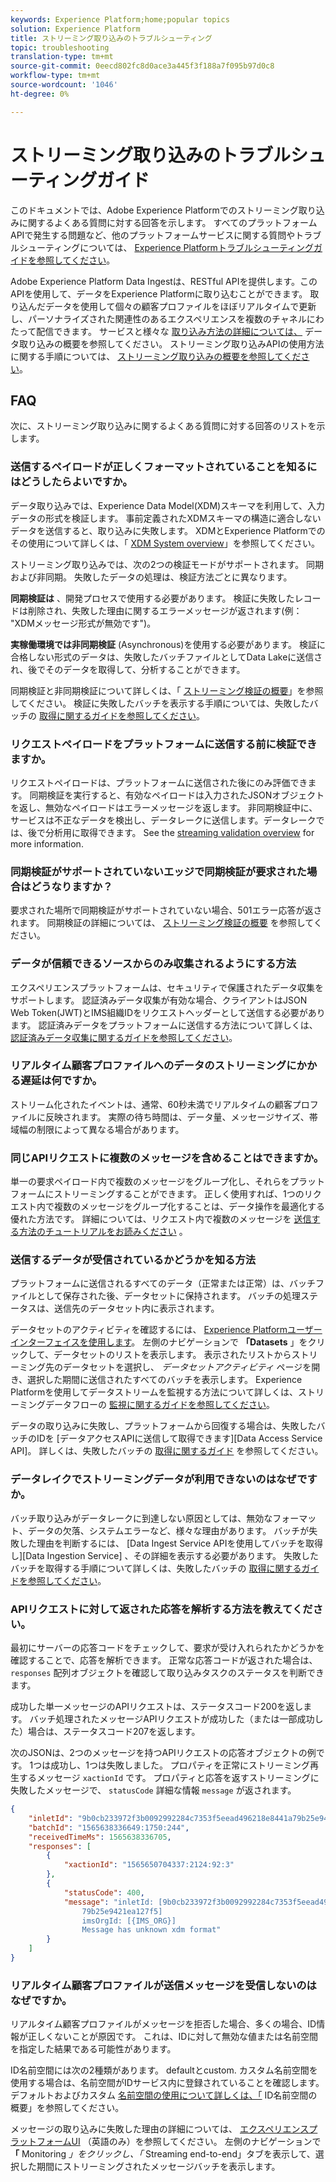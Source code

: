 ```yaml
---
keywords: Experience Platform;home;popular topics
solution: Experience Platform
title: ストリーミング取り込みのトラブルシューティング
topic: troubleshooting
translation-type: tm+mt
source-git-commit: 0eecd802fc8d0ace3a445f3f188a7f095b97d0c8
workflow-type: tm+mt
source-wordcount: '1046'
ht-degree: 0%

---
```



# ストリーミング取り込みのトラブルシューティングガイド

このドキュメントでは、Adobe Experience Platformでのストリーミング取り込みに関するよくある質問に対する回答を示します。 すべてのプラットフォームAPIで発生する問題など、他のプラットフォームサービスに関する質問やトラブルシューティングについては、 [Experience Platformトラブルシューティングガイドを参照してください](../../landing/troubleshooting.md)。

Adobe Experience Platform Data Ingestは、RESTful APIを提供します。このAPIを使用して、データをExperience Platformに取り込むことができます。 取り込んだデータを使用して個々の顧客プロファイルをほぼリアルタイムで更新し、パーソナライズされた関連性のあるエクスペリエンスを複数のチャネルにわたって配信できます。 サービスと様々な [取り込み方法の詳細については、](../home.md) データ取り込みの概要を参照してください。 ストリーミング取り込みAPIの使用方法に関する手順については、 [ストリーミング取り込みの概要を参照してください](../streaming-ingestion/overview.md)。

## FAQ

次に、ストリーミング取り込みに関するよくある質問に対する回答のリストを示します。

### 送信するペイロードが正しくフォーマットされていることを知るにはどうしたらよいですか。

データ取り込みでは、Experience Data Model(XDM)スキーマを利用して、入力データの形式を検証します。 事前定義されたXDMスキーマの構造に適合しないデータを送信すると、取り込みに失敗します。 XDMとExperience Platformでのその使用について詳しくは、「 [XDM System overview](../../xdm/home.md)」を参照してください。

ストリーミング取り込みでは、次の2つの検証モードがサポートされます。 同期および非同期。 失敗したデータの処理は、検証方法ごとに異なります。

**同期検証は** 、開発プロセスで使用する必要があります。 検証に失敗したレコードは削除され、失敗した理由に関するエラーメッセージが返されます(例： &quot;XDMメッセージ形式が無効です&quot;)。

**実稼働環境では非同期検証** (Asynchronous)を使用する必要があります。 検証に合格しない形式のデータは、失敗したバッチファイルとしてData Lakeに送信され、後でそのデータを取得して、分析することができます。

同期検証と非同期検証について詳しくは、「 [ストリーミング検証の概要](../quality/streaming-validation.md)」を参照してください。 検証に失敗したバッチを表示する手順については、失敗したバッチの [取得に関するガイドを参照してください](../quality/retrieve-failed-batches.md)。

### リクエストペイロードをプラットフォームに送信する前に検証できますか。

リクエストペイロードは、プラットフォームに送信された後にのみ評価できます。 同期検証を実行すると、有効なペイロードは入力されたJSONオブジェクトを返し、無効なペイロードはエラーメッセージを返します。 非同期検証中に、サービスは不正なデータを検出し、データレークに送信します。データレークでは、後で分析用に取得できます。 See the [streaming validation overview](../quality/streaming-validation.md) for more information.

### 同期検証がサポートされていないエッジで同期検証が要求された場合はどうなりますか？

要求された場所で同期検証がサポートされていない場合、501エラー応答が返されます。 同期検証の詳細については、 [ストリーミング検証の概要](../quality/streaming-validation.md) を参照してください。

### データが信頼できるソースからのみ収集されるようにする方法

エクスペリエンスプラットフォームは、セキュリティで保護されたデータ収集をサポートします。 認証済みデータ収集が有効な場合、クライアントはJSON Web Token(JWT)とIMS組織IDをリクエストヘッダーとして送信する必要があります。 認証済みデータをプラットフォームに送信する方法について詳しくは、 [認証済みデータ収集に関するガイドを参照してください](../tutorials/create-authenticated-streaming-connection.md)。

### リアルタイム顧客プロファイルへのデータのストリーミングにかかる遅延は何ですか。

ストリーム化されたイベントは、通常、60秒未満でリアルタイムの顧客プロファイルに反映されます。 実際の待ち時間は、データ量、メッセージサイズ、帯域幅の制限によって異なる場合があります。

### 同じAPIリクエストに複数のメッセージを含めることはできますか。

単一の要求ペイロード内で複数のメッセージをグループ化し、それらをプラットフォームにストリーミングすることができます。 正しく使用すれば、1つのリクエスト内で複数のメッセージをグループ化することは、データ操作を最適化する優れた方法です。 詳細については、リクエスト内で複数のメッセージを [送信する方法のチュートリアルをお読みください](../tutorials/streaming-multiple-messages.md) 。

### 送信するデータが受信されているかどうかを知る方法

プラットフォームに送信されるすべてのデータ（正常または正常）は、バッチファイルとして保存された後、データセットに保持されます。 バッチの処理ステータスは、送信先のデータセット内に表示されます。

データセットのアクティビティを確認するには、 [Experience Platformユーザーインターフェイスを使用します](https://platform.adobe.com)。 左側のナビゲーションで **「Datasets** 」をクリックして、データセットのリストを表示します。 表示されたリストからストリーミング先のデータセットを選択し、 *データセットアクティビティ* ページを開き、選択した期間に送信されたすべてのバッチを表示します。 Experience Platformを使用してデータストリームを監視する方法について詳しくは、ストリーミングデータフローの [監視に関するガイドを参照してください](../quality/monitor-data-flows.md)。

データの取り込みに失敗し、プラットフォームから回復する場合は、失敗したバッチのIDを [データアクセスAPIに送信して取得できます][Data Access Service API]。 詳しくは、失敗したバッチの [取得に関するガイド](../quality/retrieve-failed-batches.md) を参照してください。

### データレイクでストリーミングデータが利用できないのはなぜですか。

バッチ取り込みがデータレークに到達しない原因としては、無効なフォーマット、データの欠落、システムエラーなど、様々な理由があります。 バッチが失敗した理由を判断するには、 [Data Ingest Service APIを使用してバッチを取得し][Data Ingestion Service] 、その詳細を表示する必要があります。 失敗したバッチを取得する手順について詳しくは、失敗したバッチの [取得に関するガイドを参照してください](../quality/retrieve-failed-batches.md)。

### APIリクエストに対して返された応答を解析する方法を教えてください。

最初にサーバーの応答コードをチェックして、要求が受け入れられたかどうかを確認することで、応答を解析できます。 正常な応答コードが返された場合は、 `responses` 配列オブジェクトを確認して取り込みタスクのステータスを判断できます。

成功した単一メッセージのAPIリクエストは、ステータスコード200を返します。 バッチ処理されたメッセージAPIリクエストが成功した（または一部成功した）場合は、ステータスコード207を返します。

次のJSONは、2つのメッセージを持つAPIリクエストの応答オブジェクトの例です。 1つは成功し、1つは失敗しました。 プロパティを正常にストリーミング再生するメッセージ `xactionId` です。 プロパティと応答を返すストリーミングに失敗したメッセージで、 `statusCode` 詳細な情報 `message` が返されます。

```JSON
{
    "inletId": "9b0cb233972f3b0092992284c7353f5eead496218e8441a79b25e9421ea127f5",
    "batchId": "1565638336649:1750:244",
    "receivedTimeMs": 1565638336705,
    "responses": [
        {
            "xactionId": "1565650704337:2124:92:3"
        },
        {
            "statusCode": 400,
            "message": "inletId: [9b0cb233972f3b0092992284c7353f5eead496218e8441a
                79b25e9421ea127f5] 
                imsOrgId: [{IMS_ORG}] 
                Message has unknown xdm format"
        }
    ]
}
```

### リアルタイム顧客プロファイルが送信メッセージを受信しないのはなぜですか。

リアルタイム顧客プロファイルがメッセージを拒否した場合、多くの場合、ID情報が正しくないことが原因です。 これは、IDに対して無効な値または名前空間を指定した結果である可能性があります。

ID名前空間には次の2種類があります。 defaultとcustom. カスタム名前空間を使用する場合は、名前空間がIDサービス内に登録されていることを確認します。 デフォルトおよびカスタム [名前空間の使用について詳しくは、「](../../identity-service/namespaces.md) ID名前空間の概要」を参照してください。

メッセージの取り込みに失敗した理由の詳細については、 [エクスペリエンスプラットフォームUI](https://platform.adobe.com) （英語のみ）を参照してください。 左側のナビゲーションで **「** Monitoring _」をクリックし、「_ Streaming end-to-end」タブを表示して、選択した期間にストリーミングされたメッセージバッチを表示します。